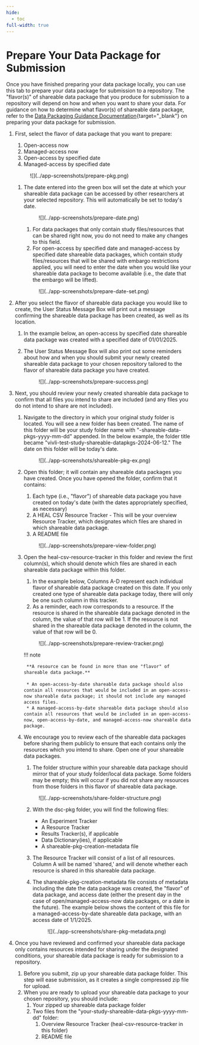 ```yaml
---
hide:
  - toc
full-width: true
---
```


# Prepare Your Data Package for Submission

Once you have finished preparing your data package locally, you can use this tab to prepare your data package for submission to a repository. The "flavor(s)" of shareable data package that you produce for submission to a repository will depend on how and when you want to share your data. For guidance on how to determine what flavor(s) of shareable data package, refer to the [Data Packaging Guidance Documentation](https://norc-heal.github.io/heal-data-pkg-guide/submit/){target="_blank"} on preparing your data package for submission.

1. First, select the flavor of data package that you want to prepare:  
    1. Open-access now
    2. Managed-access now
    3. Open-access by specified date
    4. Managed-access by specified date

    <figure markdown>
        ![](../app-screenshots/prepare-pkg.png)
        <figcaption></figcaption>
    </figure>

    1. The date entered into the green box will set the date at which your shareable data package can be accessed by other researchers at your selected repository. This will automatically be set to today's date.

        <figure markdown>
            ![](../app-screenshots/prepare-date.png)
            <figcaption></figcaption>
        </figure>

        1. For data packages that only contain study files/resources that can be shared right now, you do not need to make any changes to this field.
        2. For open-access by specified date and managed-access by specified date shareable data packages, which contain study files/resources that will be shared with embargo restrictions applied, you will need to enter the date when you would like your shareable data package to become available (i.e., the date that the embargo will be lifted).
        
        <figure markdown>
            ![](../app-screenshots/prepare-date-set.png)
            <figcaption></figcaption>
        </figure>

2. After you select the flavor of shareable data package you would like to create, the User Status Message Box will print out a message confirming the shareable data package has been created, as well as its location.
    1. In the example below, an open-access by specified date shareable data package was created with a specified date of 01/01/2025.
    2. The User Status Message Box will also print out some reminders about how and when you should submit your newly created shareable data package to your chosen repository tailored to the flavor of shareable data package you have created.

        <figure markdown>
            ![](../app-screenshots/prepare-success.png)
            <figcaption></figcaption>
        </figure>

3. Next, you should review your newly created shareable data package to confirm that all files you intend to share are included (and any files you do not intend to share are not included).
    1. Navigate to the directory in which your original study folder is located. You will see a new folder has been created. The name of this folder will be your study folder name with "-shareable-data-pkgs-yyyy-mm-dd" appended. In the below example, the folder title became "vivli-test-study-shareable-datapkgs-2024-06-12." The date on this folder will be today's date.

        <figure markdown>
            ![](../app-screenshots/shareable-pkg-ex.png)
            <figcaption></figcaption>
        </figure>

    2. Open this folder; it will contain any shareable data packages you have created. Once you have opened the folder, confirm that it contains:
        1. Each type (i.e., "flavor") of shareable data package you have created on today's date (with the dates appropriately specified, as necessary)
        2. A HEAL CSV Resource Tracker - This will be your overview Resource Tracker, which designates which files are shared in which shareable data package.
        3. A README file

        <figure markdown>
            ![](../app-screenshots/prepare-view-folder.png)
            <figcaption></figcaption>
        </figure>

    3. Open the heal-csv-resource-tracker in this folder and review the first column(s), which should denote which files are shared in each shareable data package within this folder.
        1. In the example below, Columns A-D represent each individual flavor of shareable data package created on this date. If you only created one type of shareable data package today, there will only be one such column in this tracker. 
        2. As a reminder, each row corresponds to a resource. If the resource is shared in the shareable data package denoted in the column, the value of that row will be 1. If the resource is not shared in the shareable data package denoted in the column, the value of that row will be 0.

        <figure markdown>
            ![](../app-screenshots/prepare-review-tracker.png)
            <figcaption></figcaption>
        </figure>

        !!! note

            **A resource can be found in more than one "flavor" of shareable data package.**

            * An open-access-by-date shareable data package should also contain all resources that would be included in an open-access-now shareable data package; it should not include any managed access files.
            * A managed-access-by-date shareable data package should also contain all resources that would be included in an open-access-now, open-access-by-date, and managed-access-now shareable data package.

    4. We encourage you to review each of the shareable data packages before sharing them publicly to ensure that each contains only the resources which you intend to share. Open one of your shareable data packages.
        1. The folder structure within your shareable data package should mirror that of your study folder/local data package. Some folders may be empty; this will occur if you did not share any resources from those folders in this flavor of shareable data package.

        <figure markdown>
            ![](../app-screenshots/share-folder-structure.png)
            <figcaption></figcaption>
        </figure>

        2. With the dsc-pkg folder, you will find the following files:

            * An Experiment Tracker
            * A Resource Tracker
            * Results Tracker(s), if applicable
            * Data Dictionary(ies), if applicable
            * A shareable-pkg-creation-metadata file
        
        1. The Resource Tracker will consist of a list of all resources. Column A will be named 'shared,' and will denote whether each resource is shared in this shareable data package.
        2. The shareable-pkg-creation-metadata file consists of metadata including the date the data package was created, the "flavor" of data package, and access date (either the present day in the case of open/managed-access-now data packages, or a date in the future). The example below shows the content of this file for a managed-access-by-date shareable data package, with an access date of 1/1/2025.

            <figure markdown>
                ![](../app-screenshots/share-pkg-metadata.png)
                <figcaption></figcaption>
            </figure>

4. Once you have reviewed and confirmed your shareable data package only contains resources intended for sharing under the designated conditions, your shareable data package is ready for submission to a repository.
    1. Before you submit, zip up your shareable data package folder. This step will ease submission, as it creates a single compressed zip file for upload.
    2. When you are ready to upload your shareable data package to your chosen repository, you should include:
        1. Your zipped up shareable data package folder
        2. Two files from the "your-study-shareable-data-pkgs-yyyy-mm-dd" folder:
            1. Overview Resource Tracker (heal-csv-resource-tracker in this folder)
            2. README file